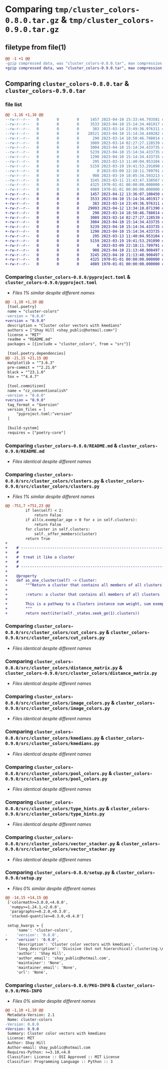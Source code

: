 # Comparing `tmp/cluster_colors-0.8.0.tar.gz` & `tmp/cluster_colors-0.9.0.tar.gz`

## filetype from file(1)

```diff
@@ -1 +1 @@
-gzip compressed data, was "cluster_colors-0.8.0.tar", max compression
+gzip compressed data, was "cluster_colors-0.9.0.tar", max compression
```

## Comparing `cluster_colors-0.8.0.tar` & `cluster_colors-0.9.0.tar`

### file list

```diff
@@ -1,16 +1,16 @@
--rw-r--r--   0        0        0     1457 2023-04-10 15:33:44.793581 cluster_colors-0.8.0/pyproject.toml
--rw-r--r--   0        0        0     3533 2023-04-10 15:14:34.401917 cluster_colors-0.8.0/README.md
--rw-r--r--   0        0        0      383 2023-03-14 23:49:36.976311 cluster_colors-0.8.0/src/cluster_colors/__init__.py
--rw-r--r--   0        0        0    28521 2023-04-10 15:14:34.449282 cluster_colors-0.8.0/src/cluster_colors/clusters.py
--rw-r--r--   0        0        0      290 2023-03-14 18:50:46.788014 cluster_colors-0.8.0/src/cluster_colors/config.py
--rw-r--r--   0        0        0     3009 2023-03-14 02:27:27.128539 cluster_colors-0.8.0/src/cluster_colors/cut_colors.py
--rw-r--r--   0        0        0     3004 2023-04-10 15:14:34.433735 cluster_colors-0.8.0/src/cluster_colors/distance_matrix.py
--rw-r--r--   0        0        0     5239 2023-04-10 15:14:34.433735 cluster_colors-0.8.0/src/cluster_colors/image_colors.py
--rw-r--r--   0        0        0     1290 2023-04-10 15:14:34.433735 cluster_colors-0.8.0/src/cluster_colors/kmedians.py
--rw-r--r--   0        0        0      295 2023-03-13 11:40:04.953104 cluster_colors-0.8.0/src/cluster_colors/paths.py
--rw-r--r--   0        0        0     5159 2023-03-19 19:41:53.291090 cluster_colors-0.8.0/src/cluster_colors/pool_colors.py
--rw-r--r--   0        0        0        0 2023-03-09 22:18:11.789791 cluster_colors-0.8.0/src/cluster_colors/py.typed
--rw-r--r--   0        0        0      908 2023-03-19 18:05:34.503213 cluster_colors-0.8.0/src/cluster_colors/type_hints.py
--rw-r--r--   0        0        0     3245 2023-03-11 21:43:47.338567 cluster_colors-0.8.0/src/cluster_colors/vector_stacker.py
--rw-r--r--   0        0        0     4325 1970-01-01 00:00:00.000000 cluster_colors-0.8.0/setup.py
--rw-r--r--   0        0        0     4089 1970-01-01 00:00:00.000000 cluster_colors-0.8.0/PKG-INFO
+-rw-r--r--   0        0        0     1457 2023-04-12 13:36:07.100450 cluster_colors-0.9.0/pyproject.toml
+-rw-r--r--   0        0        0     3533 2023-04-10 15:14:34.401917 cluster_colors-0.9.0/README.md
+-rw-r--r--   0        0        0      383 2023-03-14 23:49:36.976311 cluster_colors-0.9.0/src/cluster_colors/__init__.py
+-rw-r--r--   0        0        0    29093 2023-04-12 13:34:10.871390 cluster_colors-0.9.0/src/cluster_colors/clusters.py
+-rw-r--r--   0        0        0      290 2023-03-14 18:50:46.788014 cluster_colors-0.9.0/src/cluster_colors/config.py
+-rw-r--r--   0        0        0     3009 2023-03-14 02:27:27.128539 cluster_colors-0.9.0/src/cluster_colors/cut_colors.py
+-rw-r--r--   0        0        0     3004 2023-04-10 15:14:34.433735 cluster_colors-0.9.0/src/cluster_colors/distance_matrix.py
+-rw-r--r--   0        0        0     5239 2023-04-10 15:14:34.433735 cluster_colors-0.9.0/src/cluster_colors/image_colors.py
+-rw-r--r--   0        0        0     1290 2023-04-10 15:14:34.433735 cluster_colors-0.9.0/src/cluster_colors/kmedians.py
+-rw-r--r--   0        0        0      295 2023-03-13 11:40:04.953104 cluster_colors-0.9.0/src/cluster_colors/paths.py
+-rw-r--r--   0        0        0     5159 2023-03-19 19:41:53.291090 cluster_colors-0.9.0/src/cluster_colors/pool_colors.py
+-rw-r--r--   0        0        0        0 2023-03-09 22:18:11.789791 cluster_colors-0.9.0/src/cluster_colors/py.typed
+-rw-r--r--   0        0        0      908 2023-04-10 21:13:40.908497 cluster_colors-0.9.0/src/cluster_colors/type_hints.py
+-rw-r--r--   0        0        0     3245 2023-04-10 21:13:40.908497 cluster_colors-0.9.0/src/cluster_colors/vector_stacker.py
+-rw-r--r--   0        0        0     4325 1970-01-01 00:00:00.000000 cluster_colors-0.9.0/setup.py
+-rw-r--r--   0        0        0     4089 1970-01-01 00:00:00.000000 cluster_colors-0.9.0/PKG-INFO
```

### Comparing `cluster_colors-0.8.0/pyproject.toml` & `cluster_colors-0.9.0/pyproject.toml`

 * *Files 1% similar despite different names*

```diff
@@ -1,10 +1,10 @@
 [tool.poetry]
 name = "cluster-colors"
-version = "0.8.0"
+version = "0.9.0"
 description = "Cluster color vectors with kmedians"
 authors = ["Shay Hill <shay_public@hotmail.com>"]
 license = "MIT"
 readme = "README.md"
 packages = [{include = "cluster_colors", from = "src"}]
 
 [tool.poetry.dependencies]
@@ -21,15 +21,15 @@
 matplotlib = "^3.6.3"
 pre-commit = "^2.21.0"
 black = "^23.1.0"
 tox = "^4.4.7"
 
 [tool.commitizen]
 name = "cz_conventionalish"
-version = "0.8.0"
+version = "0.9.0"
 tag_format = "$version"
 version_files = [
     "pyproject.toml:^version"
 ]
 
 [build-system]
 requires = ["poetry-core"]
```

### Comparing `cluster_colors-0.8.0/README.md` & `cluster_colors-0.9.0/README.md`

 * *Files identical despite different names*

### Comparing `cluster_colors-0.8.0/src/cluster_colors/clusters.py` & `cluster_colors-0.9.0/src/cluster_colors/clusters.py`

 * *Files 1% similar despite different names*

```diff
@@ -751,7 +751,23 @@
         if len(self) < 2:
             return False
         if all(x.exemplar_age > 0 for x in self.clusters):
             return False
         for cluster in self.clusters:
             self._offer_members(cluster)
         return True
+
+    # ------------------------------------------------------------------------ #
+    #
+    #  treat it like a cluster
+    #
+    # ------------------------------------------------------------------------ #
+
+    @property
+    def as_one_cluster(self) -> Cluster:
+        """Return a cluster that contains all members of all clusters.
+
+        :return: a cluster that contains all members of all clusters
+
+        This is a pathway to a Clusters instance sum weight, sum exemplar, etc.
+        """
+        return next(iter(self._states.seek_ge(1).clusters))
```

### Comparing `cluster_colors-0.8.0/src/cluster_colors/cut_colors.py` & `cluster_colors-0.9.0/src/cluster_colors/cut_colors.py`

 * *Files identical despite different names*

### Comparing `cluster_colors-0.8.0/src/cluster_colors/distance_matrix.py` & `cluster_colors-0.9.0/src/cluster_colors/distance_matrix.py`

 * *Files identical despite different names*

### Comparing `cluster_colors-0.8.0/src/cluster_colors/image_colors.py` & `cluster_colors-0.9.0/src/cluster_colors/image_colors.py`

 * *Files identical despite different names*

### Comparing `cluster_colors-0.8.0/src/cluster_colors/kmedians.py` & `cluster_colors-0.9.0/src/cluster_colors/kmedians.py`

 * *Files identical despite different names*

### Comparing `cluster_colors-0.8.0/src/cluster_colors/pool_colors.py` & `cluster_colors-0.9.0/src/cluster_colors/pool_colors.py`

 * *Files identical despite different names*

### Comparing `cluster_colors-0.8.0/src/cluster_colors/type_hints.py` & `cluster_colors-0.9.0/src/cluster_colors/type_hints.py`

 * *Files identical despite different names*

### Comparing `cluster_colors-0.8.0/src/cluster_colors/vector_stacker.py` & `cluster_colors-0.9.0/src/cluster_colors/vector_stacker.py`

 * *Files identical despite different names*

### Comparing `cluster_colors-0.8.0/setup.py` & `cluster_colors-0.9.0/setup.py`

 * *Files 0% similar despite different names*

```diff
@@ -14,15 +14,15 @@
 ['colormath>=3.0.0,<4.0.0',
  'numpy>=1.24.1,<2.0.0',
  'paragraphs>=0.2.0,<0.3.0',
  'stacked-quantile>=0.3.0,<0.4.0']
 
 setup_kwargs = {
     'name': 'cluster-colors',
-    'version': '0.8.0',
+    'version': '0.9.0',
     'description': 'Cluster color vectors with kmedians',
     'long_description': 'Divisive (but not hierarchical) clustering.\n\nSlow, but clustering exactly how I want it. Iteratively split cluster with highest SSE. Splits are used to find new exemplars, which are thrown into k-medians with existing exemplars. Takes pretty extreme measures to avoid not only non-determinism but also non-arbitrary-ism:\n\n* a Clusters instance, when asked to split, will split the cluster with the highest SSE. If there is a tie, the Clusters instance will not arbitrarily decide between the tied clusters, but will instead split all clusters tied for max SSE. This means there is a small chance you will not be able to split a group of colors into exactly n clusters.\n* delta-e is non-commutative, so delta-e is computed *twice* for each distance (a -> b and b -> a). The maximum of these two is used. This doubles the time of an already slow calculation, but delta-e is only used for distances between clusters, and this module is designed to work with small numbers of clusters (Agglomerative clustering may be a better bet if you want to use small clusters.)\n\nAdvantages:\n* finds big clusters\n* deterministic and non-arbitrary\n* robust to outliers\n* fast for what it is, can easily split a few thousand members into a small number of clusters\n* decisions made early on do not effect the result as much as they would in true hierarchical clustering\n* has strategies to avoid ties or arbitrary (even if deterministic) decisions with small member sets. This is important when dealing with questions like "which of these five colors is most unlike the others?"\n\nDisadvantages:\n* child clusters will not necessarily contain (or only contain) the members of the parent, so this is not hierarchical, though you can "merge" split clusters by regressing to previous states.\n* sloooows down as the number of clusters grows, not the best way to de-cluster all the way back to constituent members.\n* uses Euclidean distance (sum squared error) for many steps. Delta e is used for final splitting criteria.\n\nThis clustering is designed for questions like "what are the five dominant colors in this image (respecting transparency)?"\n\n## Three large steps in the background\n\n### Average colors by n-bit representation\n\n`pool_colors`: reduce 8-bit image colors (potentially 16_777_216 colors) to a maximum of 262_144 by averaging. The ouput of `pool_colors` will also contain a weight axis for each color, representing the combined opacity of all pixels of that color.\n\n### Median cut along longest axis\n\n`cut_colors`: reduce colors to around 512 by recursively splitting along longest axis (longest actual axis. Not constrained to x, y, or, z axes).\n\n### k-medians clustering\n\n`KMediansClusters`: split and merge (undo split) clusters.\n\n* start with one cluster with 100 members\n* split this cluster recursively into five clusters (30, 30, 20, 10, 10)\n* ask for the largest cluster, and there\'s a tie\n* KMediansClusters will recursively unsplit clusters until all ties are broken. This will *rarely* be needed.\n\n\n## Installation\n\n    pip install cluster_colors\n\n## Basic usage\n\n~~~python\nfrom cluster_colors import get_image_clusters\n\nclusters = get_image_clusters(image_filename) # one cluster at this point\nclusters.split_to_delta_e(16)\nsplit_clusters = clusters.get_rsorted_clusters()\n\ncolors: list[tuple[float, float, float]] = [c.exemplar for c in split_clusters]\n\n# to save the cluster exemplars as an image file\n\nshow_clusters(split_clusters, "open_file_to_see_clusters")\n~~~\n',
     'author': 'Shay Hill',
     'author_email': 'shay_public@hotmail.com',
     'maintainer': 'None',
     'maintainer_email': 'None',
     'url': 'None',
```

### Comparing `cluster_colors-0.8.0/PKG-INFO` & `cluster_colors-0.9.0/PKG-INFO`

 * *Files 0% similar despite different names*

```diff
@@ -1,10 +1,10 @@
 Metadata-Version: 2.1
 Name: cluster-colors
-Version: 0.8.0
+Version: 0.9.0
 Summary: Cluster color vectors with kmedians
 License: MIT
 Author: Shay Hill
 Author-email: shay_public@hotmail.com
 Requires-Python: >=3.10,<4.0
 Classifier: License :: OSI Approved :: MIT License
 Classifier: Programming Language :: Python :: 3
```

